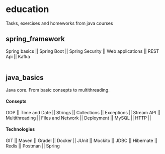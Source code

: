 # education
Tasks, exercises and homeworks from java courses

<h2 id="header">
 spring_framework
</h2>
Spring basics || Spring Boot || Spring Security || Web applications || REST Api || Kafka
<br>
<br>
<h2 id="header">
 java_basics 
</h2>
Java core. 
From basic consepts to multithreading.
<h4 id="header">
 Consepts  
</h4>
OOP || Time and Date || Strings || Collections || Exceptions || Stream API || Multithreading || Files and Network ||  Deployment || MySQL || HTTP ||
<h4 id="header">
 Technologies  
</h4>
GIT || Maven || Gradel || Docker || JUnit || Mockito || JDBC || Hibernate || Redis || Postman || Spring


